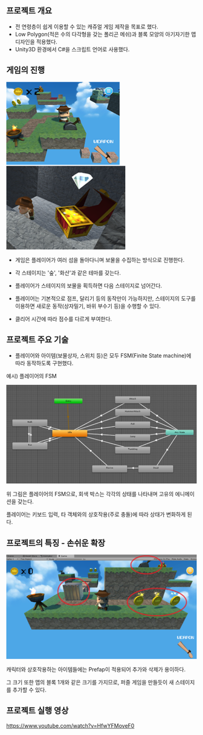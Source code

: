 ## 프로젝트 개요
- 전 연령층이 쉽게 이용할 수 있는 캐쥬얼 게임 제작을 목표로 했다.
- Low Polygon(적은 수의 다각형을 갖는 폴리곤 메쉬)과 블록 모양의 아기자기한 맵디자인을 적용했다.
- Unity3D 환경에서 C#을 스크립트 언어로 사용했다.

## 게임의 진행

<img src="Images/3.png" width="300px" style="display: inline-block;"> <img src="Images/4.png" width="315px" style="display: inline-block;">

- 게임은 플레이어가 여러 섬을 돌아다니며 보물을 수집하는 방식으로 진행한다.

- 각 스테이지는 '숲', '화산'과 같은 테마를 갖는다.

 - 플레이어가 스테이지의 보물을 획득하면 다음 스테이지로 넘어간다.  

 - 플레이어는 기본적으로 점프, 달리기 등의 동작만이 가능하지만, 스테이지의 도구를 이용하면 새로운 동작(상자밀기, 바위 부수기 등)을 수행할 수 있다.

 - 클리어 시간에 따라 점수를 다르게 부여한다.

 ## 프로젝트 주요 기술
- 플레이어와 아이템(보물상자, 스위치 등)은 모두 FSM(Finite State machine)에 따라 동작하도록 구현했다.

예시) 플레이어의 FSM

<img src="Images/1.png" width="700px">

위 그림은 플레이어의 FSM으로, 회색 박스는 각각의 상태를 나타내며 고유의 에니메이션을 갖는다.

플레이어는 키보드 입력, 타 객체와의 상호작용(주로 충돌)에 따라 상태가 변화하게 된다.

## 프로젝트의 특징 - 손쉬운 확장
<img src="Images/5.png" width="700px">

캐릭터와 상호작용하는 아이템들에는 Prefap이 적용되어 추가와 삭제가 용이하다.

그 크기 또한 맵의 블록 1개와 같은 크기를 가지므로, 퍼즐 게임을 만들듯이 새 스테이지를 추가할 수 있다.



## 프로젝트 실행 영상
https://www.youtube.com/watch?v=HfwYFMoveF0
